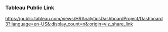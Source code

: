 ### Tableau Public Link

https://public.tableau.com/views/HRAnalyticsDashboardProject/Dashboard3?:language=en-US&:display_count=n&:origin=viz_share_link
